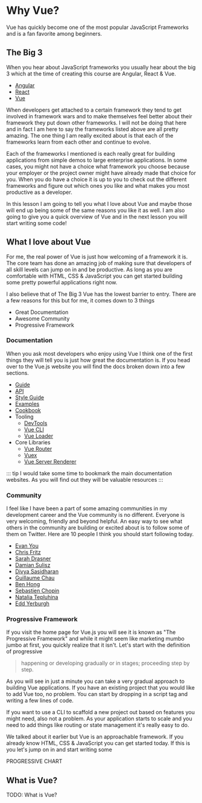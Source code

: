 # Why Vue?

Vue has quickly become one of the most popular JavaScript Frameworks and is a fan favorite among beginners.

## The Big 3

When you hear about JavaScript frameworks you usually hear about the big 3 which at the time of creating this course are Angular, React & Vue.

- [Angular](https://angular.io/)
- [React](https://reactjs.org/)
- [Vue](https://vuejs.org/)

When developers get attached to a certain framework they tend to get involved in framework wars and to make themselves feel better about their framework they put down other frameworks. I will not be doing that here and in fact I am here to say the frameworks listed above are all pretty amazing. The one thing I am really excited about is that each of the frameworks learn from each other and continue to evolve.

Each of the frameworks I mentioned is each really great for building applications from simple demos to large enterprise applications. In some cases, you might not have a choice what framework you choose because your employer or the project owner might have already made that choice for you. When you do have a choice it is up to you to check out the different frameworks and figure out which ones you like and what makes you most productive as a developer.

In this lesson I am going to tell you what I love about Vue and maybe those will end up being some of the same reasons you like it as well. I am also going to give you a quick overview of Vue and in the next lesson you will start writing some code!

## What I love about Vue

For me, the real power of Vue is just how welcoming of a framework it is. The core team has done an amazing job of making sure that developers of all skill levels can jump on in and be productive. As long as you are comfortable with HTML, CSS & JavaScript you can get started building some pretty powerful applications right now.

I also believe that of The Big 3 Vue has the lowest barrier to entry. There are a few reasons for this but for me, it comes down to 3 things

- Great Documentation
- Awesome Community
- Progressive Framework

### Documentation

When you ask most developers who enjoy using Vue I think one of the first things they will tell you is just how great the documentation is. If you head over to the Vue.js website you will find the docs broken down into a few sections.

- [Guide](https://vuejs.org/v2/guide/)
- [API](https://vuejs.org/v2/api/)
- [Style Guide](https://vuejs.org/v2/style-guide/)
- [Examples](https://vuejs.org/v2/examples/)
- [Cookbook](https://vuejs.org/v2/cookbook/)
- Tooling
  - [DevTools](https://github.com/vuejs/vue-devtools)
  - [Vue CLI](https://cli.vuejs.org/)
  - [Vue Loader](https://vue-loader.vuejs.org/)
- Core Libraries
  - [Vue Router](https://router.vuejs.org/)
  - [Vuex](https://vuex.vuejs.org/)
  - [Vue Server Renderer](https://ssr.vuejs.org/)

::: tip
I would take some time to bookmark the main documentation websites. As you will find out they will be valuable resources
:::

### Community

I feel like I have been a part of some amazing communities in my development career and the Vue community is no different. Everyone is very welcoming, friendly and beyond helpful. An easy way to see what others in the community are building or excited about is to follow some of them on Twitter. Here are 10 people I think you should start following today.

- [Evan You](https://twitter.com/youyuxi)
- [Chris Fritz](https://twitter.com/chrisvfritz)
- [Sarah Drasner](https://twitter.com/sarah_edo)
- [Damian Sulisz](https://twitter.com/DamianDulisz)
- [Divya Sasidharan](https://twitter.com/shortdiv)
- [Guillaume Chau](https://twitter.com/Akryum)
- [Ben Hong](https://twitter.com/bencodezen)
- [Sebastien Chopin](https://twitter.com/Atinux)
- [Natalia Tepluhina](https://twitter.com/N_Tepluhina)
- [Edd Yerburgh](https://twitter.com/EddYerburgh)

### Progressive Framework

If you visit the home page for Vue.js you will see it is known as "The Progressive Framework" and while it might seem like marketing mumbo jumbo at first, you quickly realize that it isn't. Let's start with the definition of progressive

> happening or developing gradually or in stages; proceeding step by step.

As you will see in just a minute you can take a very gradual approach to building Vue applications. If you have an existing project that you would like to add Vue too, no problem. You can start by dropping in a script tag and writing a few lines of code.

If you want to use a CLI to scaffold a new project out based on features you might need, also not a problem. As your application starts to scale and you need to add things like routing or state management it's really easy to do.

We talked about it earlier but Vue is an approachable framework. If you already know HTML, CSS & JavaScript you can get started today. If this is you let's jump on in and start writing some

PROGRESSIVE CHART

## What is Vue?

TODO: What is Vue?
